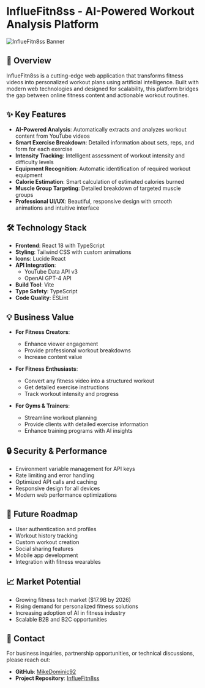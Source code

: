 # InflueFitn8ss - AI-Powered Workout Analysis Platform
![InflueFitn8ss Banner](https://images.unsplash.com/photo-1534438327276-14e5300c3a48?auto=format&fit=crop&q=80&w=1200&h=400)

## 🚀 Overview

InflueFitn8ss is a cutting-edge web application that transforms fitness videos into personalized workout plans using artificial intelligence. Built with modern web technologies and designed for scalability, this platform bridges the gap between online fitness content and actionable workout routines.

## ✨ Key Features

- **AI-Powered Analysis**: Automatically extracts and analyzes workout content from YouTube videos
- **Smart Exercise Breakdown**: Detailed information about sets, reps, and form for each exercise
- **Intensity Tracking**: Intelligent assessment of workout intensity and difficulty levels
- **Equipment Recognition**: Automatic identification of required workout equipment
- **Calorie Estimation**: Smart calculation of estimated calories burned
- **Muscle Group Targeting**: Detailed breakdown of targeted muscle groups
- **Professional UI/UX**: Beautiful, responsive design with smooth animations and intuitive interface

## 🛠 Technology Stack

- **Frontend**: React 18 with TypeScript
- **Styling**: Tailwind CSS with custom animations
- **Icons**: Lucide React
- **API Integration**: 
  - YouTube Data API v3
  - OpenAI GPT-4 API
- **Build Tool**: Vite
- **Type Safety**: TypeScript
- **Code Quality**: ESLint

## 💡 Business Value

- **For Fitness Creators**: 
  - Enhance viewer engagement
  - Provide professional workout breakdowns
  - Increase content value
  
- **For Fitness Enthusiasts**:
  - Convert any fitness video into a structured workout
  - Get detailed exercise instructions
  - Track workout intensity and progress

- **For Gyms & Trainers**:
  - Streamline workout planning
  - Provide clients with detailed exercise information
  - Enhance training programs with AI insights

## 🔒 Security & Performance

- Environment variable management for API keys
- Rate limiting and error handling
- Optimized API calls and caching
- Responsive design for all devices
- Modern web performance optimizations

## 🎯 Future Roadmap

- User authentication and profiles
- Workout history tracking
- Custom workout creation
- Social sharing features
- Mobile app development
- Integration with fitness wearables

## 📈 Market Potential

- Growing fitness tech market ($17.9B by 2026)
- Rising demand for personalized fitness solutions
- Increasing adoption of AI in fitness industry
- Scalable B2B and B2C opportunities

## 🤝 Contact

For business inquiries, partnership opportunities, or technical discussions, please reach out:

- **GitHub**: [MikeDominic92](https://github.com/MikeDominic92)
- **Project Repository**: [InflueFitn8ss](https://github.com/MikeDominic92/InflueFitn8ss)

